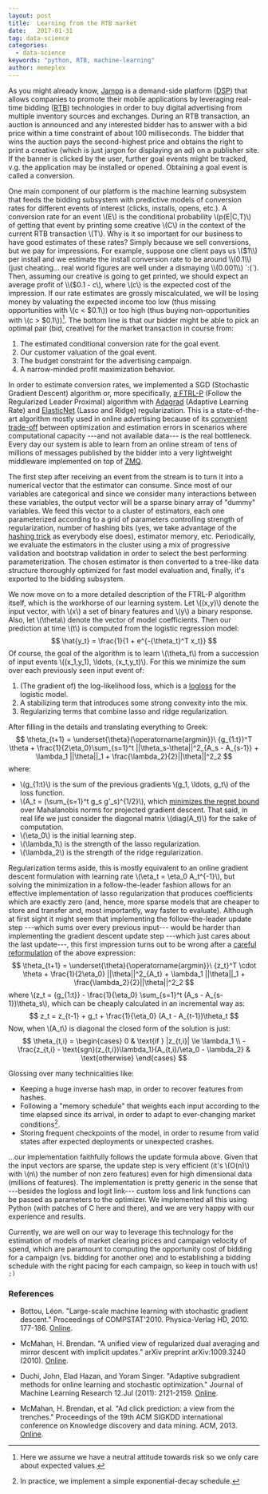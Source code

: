 ```yaml
---
layout: post
title:  Learning from the RTB market
date:   2017-01-31
tag: data-science
categories:
  - data-science
keywords: "python, RTB, machine-learning"
author: memeplex
---
```


As you might already know, [Jampp][jampp] is a demand-side platform ([DSP][dsp])
that allows companies to promote their mobile applications by leveraging
real-time bidding ([RTB][rtb]) technologies in order to buy digital advertising
from multiple inventory sources and exchanges. During an RTB transaction, an
auction is announced and any interested bidder has to answer with a bid price
within a time constraint of about 100 milliseconds. The bidder that wins the
auction pays the second-highest price and obtains the right to print a creative
(which is just jargon for displaying an ad) on a publisher site. If the banner
is clicked by the user, further goal events might be tracked, v.g. the
application may be installed or opened. Obtaining a goal event is called a
conversion.

One main component of our platform is the machine learning subsystem that feeds
the bidding subsystem with predictive models of conversion rates for different
events of interest (clicks, installs, opens, etc.). A conversion rate for an
event \\(E\\) is the conditional probability \\(p(E|C,T)\\) of getting that
event by printing some creative \\(C\\) in the context of the current RTB
transaction \\(T\\). Why is it so important for our business to have good
estimates of these rates? Simply because we sell conversions, but we pay for
impressions. For example, suppose one client pays us \\($1\\) per install and
we estimate the install conversion rate to be around \\(0.1\\) (just cheating...
real world figures are well under a dismaying \\(0.001\\) `:(`). Then, assuming
our creative is going to get printed, we should expect an average profit of
\\($0.1 - c\\), where \\(c\\) is the expected cost of the impression. If our
rate estimates are grossly miscalculated, we will be losing money by valuating
the expected income too low (thus missing opportunities with \\(c < $0.1\\)) or
too high (thus buying non-opportunities with \\(c > $0.1\\))[^risk]. The bottom
line is that our bidder might be able to pick an optimal pair (bid, creative)
for the market transaction in course from:
1. The estimated conditional conversion rate for the goal event.
2. Our customer valuation of the goal event.
3. The budget constraint for the advertising campaign.
4. A narrow-minded profit maximization behavior.

In order to estimate conversion rates, we implemented a SGD (Stochastic
Gradient Descent) algorithm or, more specifically, [a FTRL-P][ftrlp] (Follow the
Regularized Leader Proximal) algorithm with [Adagrad][adagrad] (Adaptive
Learning Rate) and [ElasticNet][enet] (Lasso and Ridge) regularization. This is
a state-of-the-art algorithm mostly used in online advertising because of its
[convenient trade-off][sgd] between optimization and estimation errors in
scenarios where computational capacity ---and not available data--- is the
real bottleneck. Every day our system is able to learn from an online stream of
tens of millions of messages published by the bidder into a very
lightweight middleware implemented on top of [ZMQ][zmq].

The first step after receiving an event from the stream is to turn it into a
numerical vector that the estimator can consume. Since most of our variables are
categorical and since we consider many interactions between these variables, the
output vector will be a sparse binary array of "dummy" variables. We feed this
vector to a cluster of estimators, each one parameterized according to a grid of
parameters controlling strength of regularization, number of hashing bits (yes,
we take advantage of the [hashing trick][trick] as everybody else does),
estimator memory, etc. Periodically, we evaluate the estimators in the cluster
using a mix of progressive validation and bootstrap validation in order to
select the best performing parameterization. The chosen estimator is then
converted to a tree-like data structure thoroughly optimized for fast model
evaluation and, finally, it's exported to the bidding subsystem.

We now move on to a more detailed description of the FTRL-P algorithm itself,
which is the workhorse of our learning system. Let \\((x,y)\\) denote the input
vector, with \\(x\\) a set of binary features and \\(y\\) a binary response.
Also, let \\(\theta\\) denote the vector of model coefficients. Then our
prediction at time \\(t\\) is computed from the logistic regression model:
$$
\hat{y_t} = \frac{1}{1 + e^{-{\theta_t}^T x_t}}
$$
Of course, the goal of the algorithm is to learn \\(\theta_t\\) from
a succession of input events \\((x_1,y_1), \ldots, (x_t,y_t)\\). For this
we minimize the sum over each previously seen input event of:
1. (The gradient of) the log-likelihood loss, which is a [logloss][] for the
logistic model.
2. A stabilizing term that introduces some strong convexity into the mix.
3. Regularizing terms that combine lasso and ridge regularization.

After filling in the details and translating everything to Greek:
$$
\theta_{t+1} = \underset{\theta}{\operatorname{argmin}}\ 
{g_{1:t}}^T \theta +
\frac{1}{2\eta_0}\sum_{s=1}^t ||\theta_s-\theta||^2_{A_s - A_{s-1}} +
\lambda_1 ||\theta||_1 + \frac{\lambda_2}{2}||\theta||^2_2
$$
where:
* \\(g_{1:t}\\) is the sum of the previous gradients \\(g_1, \ldots, g_t\\) of
  the loss function.
* \\(A_t = (\sum_{s=1}^t g_s g'_s)^{1/2}\\), which
  [minimizes the regret bound][minregret] over Mahalanobis norms for projected
  gradient descent. That said, in real life we just consider the diagonal matrix
  \\(diag(A_t)\\) for the sake of computation.
* \\(\eta_0\\) is the initial learning step.
* \\(\lambda_1\\) is the strength of the lasso regularization.
* \\(\lambda_2\\) is the strength of the ridge regularization.

Regularization terms aside, this is mostly equivalent to an online gradient
descent formulation with learning rate \\(\eta_t = \eta_0 A_t^{-1}\\), but
solving the minimization in a follow-the-leader fashion allows for an effective
implementation of lasso regularization that produces coefficients which are
exactly zero (and, hence, more sparse models that are cheaper to store and
transfer and, most importantly, way faster to evaluate). Although at first sight
it might seem that implementing the follow-the-leader update step ---which sums
over every previous input--- would be harder than implementing the gradient
descent update step ---which just cares about the last update---, this first
impression turns out to be wrong after a [careful reformulation][trenches] of
the above expression:
$$
\theta_{t+1} = \underset{\theta}{\operatorname{argmin}}\ 
{z_t}^T \cdot \theta +
\frac{1}{2\eta_0} ||\theta||^2_{A_t} +
\lambda_1 ||\theta||_1 + \frac{\lambda_2}{2}||\theta||^2_2
$$
where \\(z_t = {g_{1:t}} - \frac{1}{\eta_0} \sum_{s=1}^t (A_s -
A_{s-1})\theta_s\\), which can be cheaply calculated in an incremental way as:
$$
z_t = z_{t-1} + g_t + \frac{1}{\eta_0} (A_t - A_{t-1})\theta_t
$$
Now, when \\(A_t\\) is diagonal the closed form of the solution is just:
$$
\theta_{t,i} =
\begin{cases}
0 & \text{if } |z_{t,i}| \le \lambda_1 \\
-\frac{z_{t,i} - \text{sgn}(z_{t,i})\lambda_1}{A_{t,i}/\eta_0 - \lambda_2} & \text{otherwise}
\end{cases}
$$

Glossing over many technicalities like:
* Keeping a huge inverse hash map, in order to recover features from hashes.
* Following a "memory schedule" that weights each input according to the time
  elapsed since its arrival, in order to adapt to ever-changing market
  conditions[^decay].
* Storing frequent checkpoints of the model, in order to resume from valid
  states after expected deployments or unexpected crashes.

...our implementation faithfully follows the update formula above. Given that
the input vectors are sparse, the update step is very efficient (it's \\(O(n)\\)
with \\(n\\) the number of non zero features) even for high dimensional data
(millions of features). The implementation is pretty generic in the sense that
---besides the logloss and logit link--- custom loss and link functions can be
passed as parameters to the optimizer. We implemented all this using Python
(with patches of C here and there), and we are very happy with our experience
and results.

Currently, we are well on our way to leverage this technology for the estimation
of models of market clearing prices and campaign velocity of spend, which are
paramount to computing the opportunity cost of bidding for a campaign (vs.
bidding for another one) and to establishing a bidding schedule with the right
pacing for each campaign, so keep in touch with us! `;)`

### References

- Bottou, Léon. "Large-scale machine learning with stochastic gradient descent."
  Proceedings of COMPSTAT'2010. Physica-Verlag HD, 2010. 177-186.
  [Online][sgd].

- McMahan, H. Brendan. "A unified view of regularized dual averaging and mirror
  descent with implicit updates." arXiv preprint arXiv:1009.3240 (2010).
  [Online][ftrlp].

- Duchi, John, Elad Hazan, and Yoram Singer. "Adaptive subgradient methods for
  online learning and stochastic optimization." Journal of Machine Learning
  Research 12.Jul (2011): 2121-2159.
  [Online][adagrad].

- McMahan, H. Brendan, et al. "Ad click prediction: a view from the trenches."
  Proceedings of the 19th ACM SIGKDD international conference on Knowledge
  discovery and data mining. ACM, 2013.
  [Online][trenches].

[jampp]: http://jampp.com/

[sgd]: http://leon.bottou.org/publications/pdf/compstat-2010.pdf

[ftrlp]: http://www.jmlr.org/proceedings/papers/v15/mcmahan11b/mcmahan11b.pdf

[adagrad]: http://www.jmlr.org/papers/volume12/duchi11a/duchi11a.pdf

[enet]: https://en.wikipedia.org/wiki/Elastic_net_regularization

[zmq]: http://zeromq.org/

[trick]: https://en.wikipedia.org/wiki/Feature_hashing

[trenches]: https://www.eecs.tufts.edu/~dsculley/papers/ad-click-prediction.pdf

[rtb]: https://en.wikipedia.org/wiki/Real-time_bidding

[dsp]: https://en.wikipedia.org/wiki/Demand-side_platform

[logloss]: https://www.kaggle.com/wiki/LogarithmicLoss

[minregret]: https://courses.cs.washington.edu/courses/cse547/16sp/slides/adagrad.pdf

[^risk]: Here we assume we have a neutral attitude towards risk so we only care
  about expected values.

[^decay]: In practice, we implement a simple exponential-decay schedule.
